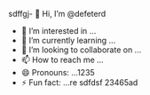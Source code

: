 sdffgj- 👋 Hi, I’m @defeterd
- 👀 I’m interested in ...
- 🌱 I’m currently learning ...
- 💞️ I’m looking to collaborate on ...
- 📫 How to reach me ...
- 😄 Pronouns: ...1235
- ⚡ Fun fact: ...re
sdfdsf
23465ad
<!---ddd15345
defeterd/defeterd is a ✨ special ✨ repository because its `README.md` (this file) appears on your GitHub profile.
You can click the Preview link to take a look at your changes.
--->
